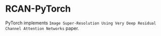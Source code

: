 # RCAN-PyTorch
PyTorch implements `Image Super-Resolution Using Very Deep Residual Channel Attention Networks` paper.
